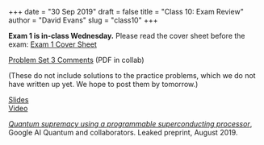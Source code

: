 +++
date = "30 Sep 2019"
draft = false
title = "Class 10: Exam Review"
author = "David Evans"
slug = "class10"
+++

**Exam 1 is in-class Wednesday.** Please read the cover sheet before the exam: [Exam 1 Cover Sheet](/docs/exam1-cover.pdf)  

[Problem Set 3 Comments](https://collab.its.virginia.edu/access/content/group/ff05ebb2-e2e1-45be-83cb-aadd96d4d2f9/ps3-comments.pdf) (PDF in collab)

(These do not include solutions to the practice problems, which we do
not have written up yet. We hope to post them by tomorrow.)

[Slides](https://www.dropbox.com/s/5t50pttf9wyi3oi/class10-post.pdf?dl=0)  
[Video](https://uva.hosted.panopto.com/Panopto/Pages/Viewer.aspx?id=89d8c09a-52ae-48d5-8659-aad80140f125)

[_Quantum supremacy using a programmable superconducting processor_](/docs/quantumsupremacy), Google AI Quantum and collaborators. Leaked preprint, August 2019.

